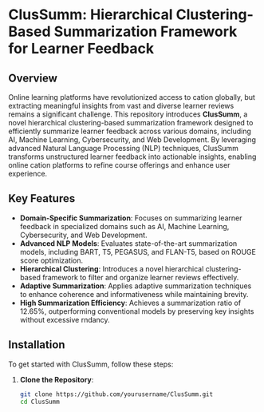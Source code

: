# ClusSumm: Hierarchical Clustering-Based Summarization Framework for Learner Feedback

## Overview
Online learning platforms have revolutionized access to cation globally, but extracting meaningful insights from vast and diverse learner reviews remains a significant challenge. This repository introduces **ClusSumm**, a novel hierarchical clustering-based summarization framework designed to efficiently summarize learner feedback across various domains, including AI, Machine Learning, Cybersecurity, and Web Development. By leveraging advanced Natural Language Processing (NLP) techniques, ClusSumm transforms unstructured learner feedback into actionable insights, enabling online cation platforms to refine course offerings and enhance user experience.

## Key Features
- **Domain-Specific Summarization**: Focuses on summarizing learner feedback in specialized domains such as AI, Machine Learning, Cybersecurity, and Web Development.
- **Advanced NLP Models**: Evaluates state-of-the-art summarization models, including BART, T5, PEGASUS, and FLAN-T5, based on ROUGE score optimization.
- **Hierarchical Clustering**: Introduces a novel hierarchical clustering-based framework to filter and organize learner reviews effectively.
- **Adaptive Summarization**: Applies adaptive summarization techniques to enhance coherence and informativeness while maintaining brevity.
- **High Summarization Efficiency**: Achieves a summarization ratio of 12.65%, outperforming conventional models by preserving key insights without excessive rndancy.

## Installation
To get started with ClusSumm, follow these steps:

1. **Clone the Repository**:
   ```bash
   git clone https://github.com/yourusername/ClusSumm.git
   cd ClusSumm
